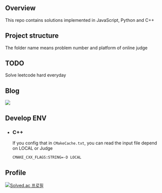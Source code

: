 ## Overview
This repo contains solutions implemented in JavaScript, Python and C++

## Project structure
The folder name means problem number and platform of online judge 

## TODO
Solve leetcode hard everyday 

## Blog
<a href="https://www.notion.so/ee4b444a5925450f8086b8139b8e8adf" alt="노션 링크">
  <img src="https://res.cloudinary.com/dgggcrkxq/image/upload/v1570106347/noticon/hx52ypkqqdzjdvd8iaid.svg"/>
</a>

## Develop ENV

- ### C++
  If you config that in `CMakeCache.txt`, you can read the input file depend on LOCAL or Judge
  
  
  ```sh
  CMAKE_CXX_FLAGS:STRING=-D LOCAL
  ```


## Profile
[![Solved.ac 프로필](http://mazassumnida.wtf/api/generate_badge?boj=yang6676)](https://solved.ac/yang6676)

